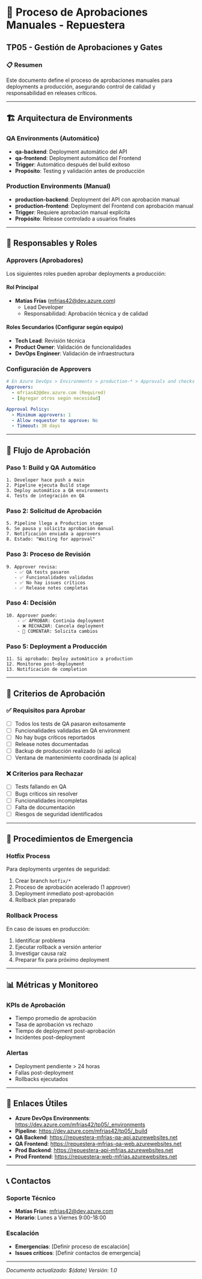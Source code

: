 # 🔐 Proceso de Aprobaciones Manuales - Repuestera
## TP05 - Gestión de Aprobaciones y Gates

### 📋 **Resumen**
Este documento define el proceso de aprobaciones manuales para deployments a producción, asegurando control de calidad y responsabilidad en releases críticos.

---

## 🏗️ **Arquitectura de Environments**

### **QA Environments (Automático)**
- **qa-backend**: Deployment automático del API
- **qa-frontend**: Deployment automático del Frontend
- **Trigger**: Automático después del build exitoso
- **Propósito**: Testing y validación antes de producción

### **Production Environments (Manual)**
- **production-backend**: Deployment del API con aprobación manual
- **production-frontend**: Deployment del Frontend con aprobación manual
- **Trigger**: Requiere aprobación manual explícita
- **Propósito**: Release controlado a usuarios finales

---

## 👥 **Responsables y Roles**

### **Approvers (Aprobadores)**
Los siguientes roles pueden aprobar deployments a producción:

#### **Rol Principal**
- **Matías Frías** (mfrias42@dev.azure.com)
  - Lead Developer
  - Responsabilidad: Aprobación técnica y de calidad

#### **Roles Secundarios** (Configurar según equipo)
- **Tech Lead**: Revisión técnica
- **Product Owner**: Validación de funcionalidades
- **DevOps Engineer**: Validación de infraestructura

### **Configuración de Approvers**
```yaml
# En Azure DevOps > Environments > production-* > Approvals and checks
Approvers:
  - mfrias42@dev.azure.com (Required)
  - [Agregar otros según necesidad]

Approval Policy:
  - Minimum approvers: 1
  - Allow requestor to approve: No
  - Timeout: 30 days
```

---

## 🔄 **Flujo de Aprobación**

### **Paso 1: Build y QA Automático**
```
1. Developer hace push a main
2. Pipeline ejecuta Build stage
3. Deploy automático a QA environments
4. Tests de integración en QA
```

### **Paso 2: Solicitud de Aprobación**
```
5. Pipeline llega a Production stage
6. Se pausa y solicita aprobación manual
7. Notificación enviada a approvers
8. Estado: "Waiting for approval"
```

### **Paso 3: Proceso de Revisión**
```
9. Approver revisa:
   - ✅ QA tests pasaron
   - ✅ Funcionalidades validadas
   - ✅ No hay issues críticos
   - ✅ Release notes completas
```

### **Paso 4: Decisión**
```
10. Approver puede:
    - ✅ APROBAR: Continúa deployment
    - ❌ RECHAZAR: Cancela deployment
    - 💬 COMENTAR: Solicita cambios
```

### **Paso 5: Deployment a Producción**
```
11. Si aprobado: Deploy automático a production
12. Monitoreo post-deployment
13. Notificación de completion
```

---

## 📝 **Criterios de Aprobación**

### **✅ Requisitos para Aprobar**
- [ ] Todos los tests de QA pasaron exitosamente
- [ ] Funcionalidades validadas en QA environment
- [ ] No hay bugs críticos reportados
- [ ] Release notes documentadas
- [ ] Backup de producción realizado (si aplica)
- [ ] Ventana de mantenimiento coordinada (si aplica)

### **❌ Criterios para Rechazar**
- [ ] Tests fallando en QA
- [ ] Bugs críticos sin resolver
- [ ] Funcionalidades incompletas
- [ ] Falta de documentación
- [ ] Riesgos de seguridad identificados

---

## 🚨 **Procedimientos de Emergencia**

### **Hotfix Process**
Para deployments urgentes de seguridad:
1. Crear branch `hotfix/*`
2. Proceso de aprobación acelerado (1 approver)
3. Deployment inmediato post-aprobación
4. Rollback plan preparado

### **Rollback Process**
En caso de issues en producción:
1. Identificar problema
2. Ejecutar rollback a versión anterior
3. Investigar causa raíz
4. Preparar fix para próximo deployment

---

## 📊 **Métricas y Monitoreo**

### **KPIs de Aprobación**
- Tiempo promedio de aprobación
- Tasa de aprobación vs rechazo
- Tiempo de deployment post-aprobación
- Incidentes post-deployment

### **Alertas**
- Deployment pendiente > 24 horas
- Fallas post-deployment
- Rollbacks ejecutados

---

## 🔗 **Enlaces Útiles**

- **Azure DevOps Environments**: https://dev.azure.com/mfrias42/tp05/_environments
- **Pipeline**: https://dev.azure.com/mfrias42/tp05/_build
- **QA Backend**: https://repuestera-mfrias-qa-api.azurewebsites.net
- **QA Frontend**: https://repuestera-mfrias-qa-web.azurewebsites.net
- **Prod Backend**: https://repuestera-api-mfrias.azurewebsites.net
- **Prod Frontend**: https://repuestera-web-mfrias.azurewebsites.net

---

## 📞 **Contactos**

### **Soporte Técnico**
- **Matías Frías**: mfrias42@dev.azure.com
- **Horario**: Lunes a Viernes 9:00-18:00

### **Escalación**
- **Emergencias**: [Definir proceso de escalación]
- **Issues críticos**: [Definir contactos de emergencia]

---

*Documento actualizado: $(date)*
*Versión: 1.0*
